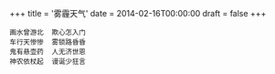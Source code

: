 +++
title = '雾霾天气'
date = 2014-02-16T00:00:00
draft = false
+++

<div class="poem">

```
画水曾游北  欺心怎入门
车行天惨惨  雾锁路昏昏
鬼有悬壶药  人无济世恩
神农依杖起  谩诞少狂言
```

</div>

